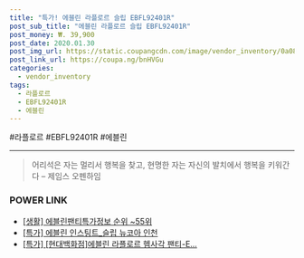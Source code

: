 ```yaml
--- 
title: "특가! 에블린 라플로르 슬립 EBFL92401R" 
post_sub_title: "에블린 라플로르 슬립 EBFL92401R" 
post_money: ₩. 39,900 
post_date: 2020.01.30 
post_img_url: https://static.coupangcdn.com/image/vendor_inventory/0a08/ae090b589787c8abe015a67a4396fa87b89af193cf3c86b5d3da110f5a44.jpg 
post_link_url: https://coupa.ng/bnHVGu 
categories: 
  - vendor_inventory 
tags: 
  - 라플로르 
  - EBFL92401R 
  - 에블린 
--- 
```

  #라플로르 #EBFL92401R #에블린 
<hr> 

> 어리석은 자는 멀리서 행복을 찾고, 현명한 자는 자신의 발치에서 행복을 키워간다  – 제임스 오펜하임 


### POWER LINK

* <a href="https://blog.naver.com/fasyy4321/221773522037" target="_blank"> [생활] 에블린팬티특가정보 순위 ~55위</a>
* <a href="https://blog.naver.com/sakai111/221786980412" target="_blank">[특가] 에블린 인스팅트_슬립 뉴코아 인천</a>
* <a href="https://blog.naver.com/an0733/221790079039" target="_blank">[특가] [현대백화점]에블린 라플로르 헴사각 팬티-E...</a>
